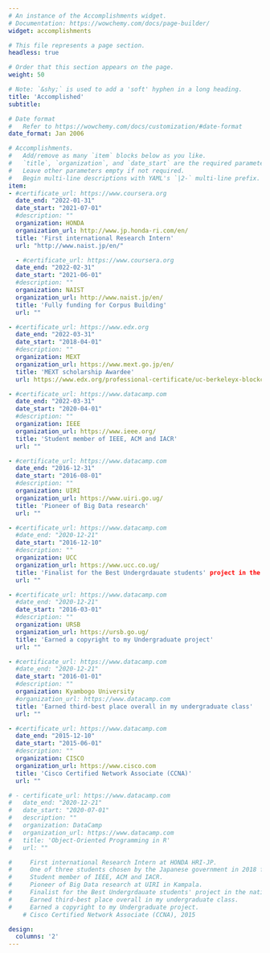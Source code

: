 ```yaml
---
# An instance of the Accomplishments widget.
# Documentation: https://wowchemy.com/docs/page-builder/
widget: accomplishments

# This file represents a page section.
headless: true

# Order that this section appears on the page.
weight: 50

# Note: `&shy;` is used to add a 'soft' hyphen in a long heading.
title: 'Accomplished' 
subtitle:

# Date format
#   Refer to https://wowchemy.com/docs/customization/#date-format
date_format: Jan 2006

# Accomplishments.
#   Add/remove as many `item` blocks below as you like.
#   `title`, `organization`, and `date_start` are the required parameters.
#   Leave other parameters empty if not required.
#   Begin multi-line descriptions with YAML's `|2-` multi-line prefix.
item:
- #certificate_url: https://www.coursera.org
  date_end: "2022-01-31"
  date_start: "2021-07-01"
  #description: ""
  organization: HONDA
  organization_url: http://www.jp.honda-ri.com/en/
  title: 'First international Research Intern'
  url: "http://www.naist.jp/en/"

  - #certificate_url: https://www.coursera.org
  date_end: "2022-02-31"
  date_start: "2021-06-01"
  #description: ""
  organization: NAIST
  organization_url: http://www.naist.jp/en/
  title: 'Fully funding for Corpus Building'
  url: ""

- #certificate_url: https://www.edx.org
  date_end: "2022-03-31"
  date_start: "2018-04-01"
  #description: ""
  organization: MEXT
  organization_url: https://www.mext.go.jp/en/
  title: 'MEXT scholarship Awardee'
  url: https://www.edx.org/professional-certificate/uc-berkeleyx-blockchain-fundamentals

- #certificate_url: https://www.datacamp.com
  date_end: "2022-03-31"
  date_start: "2020-04-01"
  #description: ""
  organization: IEEE
  organization_url: https://www.ieee.org/
  title: 'Student member of IEEE, ACM and IACR'
  url: ""

- #certificate_url: https://www.datacamp.com
  date_end: "2016-12-31"
  date_start: "2016-08-01"
  #description: ""
  organization: UIRI
  organization_url: https://www.uiri.go.ug/
  title: 'Pioneer of Big Data research'
  url: ""

- #certificate_url: https://www.datacamp.com
  #date_end: "2020-12-21"
  date_start: "2016-12-10"
  #description: ""
  organization: UCC
  organization_url: https://www.ucc.co.ug/ 
  title: 'Finalist for the Best Undergrdauate students' project in the national championships'
  url: ""

- #certificate_url: https://www.datacamp.com
  #date_end: "2020-12-21"
  date_start: "2016-03-01"
  #description: ""
  organization: URSB
  organization_url: https://ursb.go.ug/
  title: 'Earned a copyright to my Undergraduate project'
  url: ""

- #certificate_url: https://www.datacamp.com
  #date_end: "2020-12-21"
  date_start: "2016-01-01"
  #description: ""
  organization: Kyambogo University
  #organization_url: https://www.datacamp.com
  title: 'Earned third-best place overall in my undergraduate class'
  url: ""

- #certificate_url: https://www.datacamp.com
  date_end: "2015-12-10"
  date_start: "2015-06-01"
  #description: ""
  organization: CISCO
  organization_url: https://www.cisco.com
  title: 'Cisco Certified Network Associate (CCNA)'
  url: ""

# - certificate_url: https://www.datacamp.com
#   date_end: "2020-12-21"
#   date_start: "2020-07-01"
#   description: ""
#   organization: DataCamp
#   organization_url: https://www.datacamp.com
#   title: 'Object-Oriented Programming in R'
#   url: ""

#     First international Research Intern at HONDA HRI-JP.
#     One of three students chosen by the Japanese government in 2018 for the MEXT scholarship.
#     Student member of IEEE, ACM and IACR.
#     Pioneer of Big Data research at UIRI in Kampala.
#     Finalist for the Best Undergrdauate students' project in the national championships.
#     Earned third-best place overall in my undergraduate class. 
#     Earned a copyright to my Undergraduate project.
    # Cisco Certified Network Associate (CCNA), 2015

design:
  columns: '2' 
---
```

